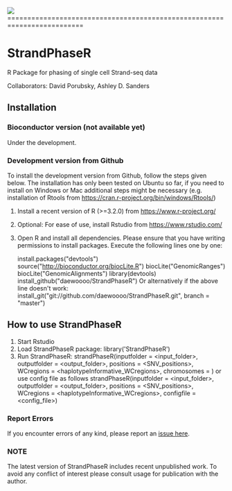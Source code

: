 <img src="https://github.com/daewoooo/StrandPhaseR/raw/master/StrandPhaseR_logo.png" />
=========================================================================

# StrandPhaseR
R Package for phasing of single cell Strand-seq data 

Collaborators: David Porubsky, Ashley D. Sanders

## Installation

### Bioconductor version (not available yet)
Under the development.

### Development version from Github
To install the development version from Github, follow the steps given below. The installation has only been tested on Ubuntu so far, if you need to install on Windows or Mac additional steps might be necessary (e.g. installation of Rtools from https://cran.r-project.org/bin/windows/Rtools/)

1. Install a recent version of R (>=3.2.0) from https://www.r-project.org/
2. Optional: For ease of use, install Rstudio from https://www.rstudio.com/
3. Open R and install all dependencies. Please ensure that you have writing permissions to install packages. Execute the following lines one by one:

   	install.packages("devtools")
	source("http://bioconductor.org/biocLite.R")
	biocLite("GenomicRanges")
	biocLite("GenomicAlignments")
	library(devtools)
	install_github("daewoooo/StrandPhaseR")
	Or alternatively if the above line doesn't work:
	install_git("git://github.com/daewoooo/StrandPhaseR.git", branch = "master")

## How to use StrandPhaseR

1. Start Rstudio
2. Load StrandPhaseR package: 	library('StrandPhaseR')
3. Run StrandPhaseR: 	strandPhaseR(inputfolder = <input_folder>, outputfolder = <output_folder>, positions = <SNV_positions>, WCregions = <haplotypeInformative_WCregions>, chromosomes = <chromosomes2analyze>) or use config file as follows strandPhaseR(inputfolder = <input_folder>, outputfolder = <output_folder>, positions = <SNV_positions>, WCregions = <haplotypeInformative_WCregions>, configfile = <config_file>)

### Report Errors

If you encounter errors of any kind, please report an [issue here](https://github.com/daewoooo/StrandPhaseR/issues/new).

### NOTE

The latest version of StrandPhaseR includes recent unpublished work. To avoid any conflict of interest please consult usage for publication with the author.
